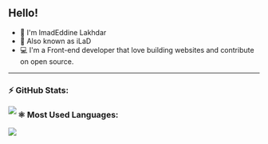 
## Hello!

- 👋 I'm ImadEddine Lakhdar
- 👨‍ Also known as iLaD
- 💻 I'm a Front-end developer that love building websites and contribute on open source. 
---
 
  ### ⚡ GitHub Stats:

  <img align="left" display="block" src="https://github-readme-stats.vercel.app/api?username=iLaD08&theme=dark" />
  
   ### ⚛️ Most Used Languages:
  <img align="left" display="block" display="block" src="https://github-readme-stats.vercel.app/api/top-langs/?username=iLaD08&layout=compact&theme=dark" />
